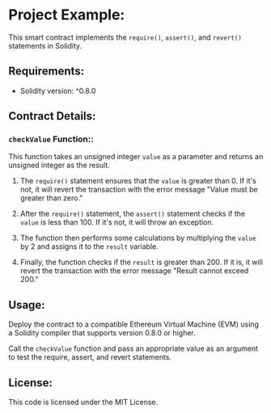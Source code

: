 # Project Example:

This smart contract implements the `require()`, `assert()`, and `revert()` statements in Solidity.

## Requirements:

- Solidity version: ^0.8.0

## Contract Details:

### `checkValue` Function::

This function takes an unsigned integer `value` as a parameter and returns an unsigned integer as the result.

1. The `require()` statement ensures that the `value` is greater than 0. If it's not, it will revert the transaction with the error message "Value must be greater than zero."

2. After the `require()` statement, the `assert()` statement checks if the `value` is less than 100. If it's not, it will throw an exception.

3. The function then performs some calculations by multiplying the `value` by 2 and assigns it to the `result` variable.

4. Finally, the function checks if the `result` is greater than 200. If it is, it will revert the transaction with the error message "Result cannot exceed 200."

## Usage:

Deploy the contract to a compatible Ethereum Virtual Machine (EVM) using a Solidity compiler that supports version 0.8.0 or higher.

Call the `checkValue` function and pass an appropriate value as an argument to test the require, assert, and revert statements.

## License:

This code is licensed under the MIT License.
